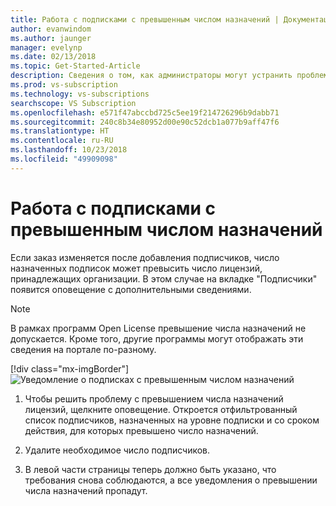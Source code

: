 ```yaml
---
title: Работа с подписками с превышенным числом назначений | Документация Майкрософт
author: evanwindom
ms.author: jaunger
manager: evelynp
ms.date: 02/13/2018
ms.topic: Get-Started-Article
description: Сведения о том, как администраторы могут устранить проблему, связанную с превышением числа назначений подписок
ms.prod: vs-subscription
ms.technology: vs-subscriptions
searchscope: VS Subscription
ms.openlocfilehash: e571f47abccbd725c5ee19f214726296b9dabb71
ms.sourcegitcommit: 240c8b34e80952d00e90c52dcb1a077b9aff47f6
ms.translationtype: HT
ms.contentlocale: ru-RU
ms.lasthandoff: 10/23/2018
ms.locfileid: "49909098"
---
```

# <a name="handling-over-claimed-subscriptions"></a>Работа с подписками с превышенным числом назначений

Если заказ изменяется после добавления подписчиков, число назначенных подписок может превысить число лицензий, принадлежащих организации. В этом случае на вкладке "Подписчики" появится оповещение с дополнительными сведениями. 

> [!NOTE]
> В рамках программ Open License превышение числа назначений не допускается.  Кроме того, другие программы могут отображать эти сведения на портале по-разному. 
> 
> [!div class="mx-imgBorder"]
> ![Уведомление о подписках с превышенным числом назначений](_img/over-claimed/over-claimed-alert.png)


1.  Чтобы решить проблему с превышением числа назначений лицензий, щелкните оповещение. Откроется отфильтрованный список подписчиков, назначенных на уровне подписки и со сроком действия, для которых превышено число назначений. 

2.  Удалите необходимое число подписчиков. 

3.  В левой части страницы теперь должно быть указано, что требования снова соблюдаются, а все уведомления о превышении числа назначений пропадут. 
